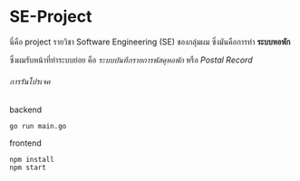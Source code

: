 # SE-Project

นี่คือ project รายวิชา Software Engineering (SE) ของกลุ่มผม ซึ่งมันคือการทำ **ระบบหอพัก**

ซึ่งผมรับหน้าที่ทำระบบย่อย คือ *ระบบบันทึกรายการพัสดุหอพัก* หรือ *Postal Record*

###### การรันโปรเจค 
backend
```
go run main.go
```

frontend
```
npm install
npm start
```
